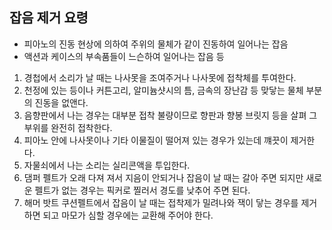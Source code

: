 ## 잡음 제거 요령
- 피아노의 진동 현상에 의하여 주위의 물체가 같이 진동하여 일어나는 잡음
- 액션과 케이스의 부속품들이 느슨하여 일어나는 잡음 등

1. 경첩에서 소리가 날 때는 나사못을 조여주거나 나사못에 접착체를 투여한다.
2. 천정에 있는 등이나 커튼고리, 알미늄샷시의 틈, 금속의 장난감 등 맞닿는 물체 부분의 진동을 없앤다.
3. 음향판에서 나는 경우는 대부분 접착 불량이므로 향판과 향봉 브릿지 등을 살펴 그 부위를 완전히 접착한다.
4. 피아노 안에 나사못이나 기타 이물질이 떨어져 있는 경우가 있는데 꺠끗이 제거한다.
5. 자물쇠에서 나는 소리는 실리콘액을 투입한다.
6. 댐퍼 펠트가 오래 다져 져서 지음이 안되거나 잡음이 날 때는 갈아 주면 되지만 새로운 펠트가 없는 경우는 픽커로 찔러서 경도를 낮추어 주면 된다.
7. 해머 밧트 쿠션펠트에서 잡음이 날 때는 접착제가 밀려나와 잭이 닿는 경우를 제거하면 되고 마모가 심할 경우에는 교환해 주어야 한다.